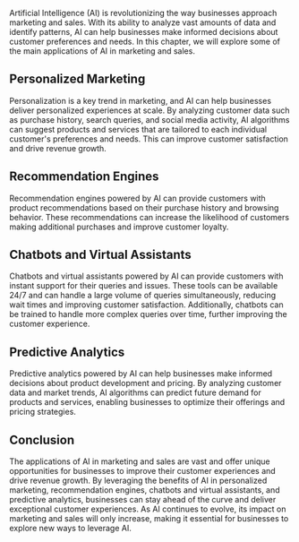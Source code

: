 
Artificial Intelligence (AI) is revolutionizing the way businesses approach marketing and sales. With its ability to analyze vast amounts of data and identify patterns, AI can help businesses make informed decisions about customer preferences and needs. In this chapter, we will explore some of the main applications of AI in marketing and sales.

Personalized Marketing
----------------------

Personalization is a key trend in marketing, and AI can help businesses deliver personalized experiences at scale. By analyzing customer data such as purchase history, search queries, and social media activity, AI algorithms can suggest products and services that are tailored to each individual customer's preferences and needs. This can improve customer satisfaction and drive revenue growth.

Recommendation Engines
----------------------

Recommendation engines powered by AI can provide customers with product recommendations based on their purchase history and browsing behavior. These recommendations can increase the likelihood of customers making additional purchases and improve customer loyalty.

Chatbots and Virtual Assistants
-------------------------------

Chatbots and virtual assistants powered by AI can provide customers with instant support for their queries and issues. These tools can be available 24/7 and can handle a large volume of queries simultaneously, reducing wait times and improving customer satisfaction. Additionally, chatbots can be trained to handle more complex queries over time, further improving the customer experience.

Predictive Analytics
--------------------

Predictive analytics powered by AI can help businesses make informed decisions about product development and pricing. By analyzing customer data and market trends, AI algorithms can predict future demand for products and services, enabling businesses to optimize their offerings and pricing strategies.

Conclusion
----------

The applications of AI in marketing and sales are vast and offer unique opportunities for businesses to improve their customer experiences and drive revenue growth. By leveraging the benefits of AI in personalized marketing, recommendation engines, chatbots and virtual assistants, and predictive analytics, businesses can stay ahead of the curve and deliver exceptional customer experiences. As AI continues to evolve, its impact on marketing and sales will only increase, making it essential for businesses to explore new ways to leverage AI.
